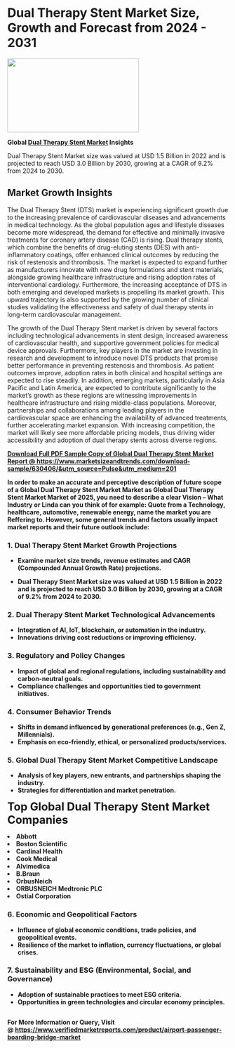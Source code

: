 <H1>Dual Therapy Stent Market Size, Growth and Forecast from 2024 - 2031</H1><img class="aligncenter size-medium wp-image-584254" src="https://thirdeyenews.in/wp-content/uploads/2024/09/Global-Market-Research-300x168.jpeg" alt="" width="300" height="168" /><p><strong>Global&nbsp;<a href="https://www.marketsizeandtrends.com/download-sample/630406/&amp;utm_source=Pulse&amp;utm_medium=201">Dual Therapy Stent Market</a> Insights</strong></p><p>Dual Therapy Stent Market size was valued at USD 1.5 Billion in 2022 and is projected to reach USD 3.0 Billion by 2030, growing at a CAGR of 9.2% from 2024 to 2030.</p><p><h2>Market Growth Insights</h2> <p>The Dual Therapy Stent (DTS) market is experiencing significant growth due to the increasing prevalence of cardiovascular diseases and advancements in medical technology. As the global population ages and lifestyle diseases become more widespread, the demand for effective and minimally invasive treatments for coronary artery disease (CAD) is rising. Dual therapy stents, which combine the benefits of drug-eluting stents (DES) with anti-inflammatory coatings, offer enhanced clinical outcomes by reducing the risk of restenosis and thrombosis. The market is expected to expand further as manufacturers innovate with new drug formulations and stent materials, alongside growing healthcare infrastructure and rising adoption rates of interventional cardiology. Furthermore, the increasing acceptance of DTS in both emerging and developed markets is propelling its market growth. This upward trajectory is also supported by the growing number of clinical studies validating the effectiveness and safety of dual therapy stents in long-term cardiovascular management.</p> <p><strong><a href="download-sample-link"></a></strong></p> <p>The growth of the Dual Therapy Stent market is driven by several factors including technological advancements in stent design, increased awareness of cardiovascular health, and supportive government policies for medical device approvals. Furthermore, key players in the market are investing in research and development to introduce novel DTS products that promise better performance in preventing restenosis and thrombosis. As patient outcomes improve, adoption rates in both clinical and hospital settings are expected to rise steadily. In addition, emerging markets, particularly in Asia Pacific and Latin America, are expected to contribute significantly to the market’s growth as these regions are witnessing improvements in healthcare infrastructure and rising middle-class populations. Moreover, partnerships and collaborations among leading players in the cardiovascular space are enhancing the availability of advanced treatments, further accelerating market expansion. With increasing competition, the market will likely see more affordable pricing models, thus driving wider accessibility and adoption of dual therapy stents across diverse regions.</p> <p><strong><a href="get-more-link"></p><p><span class=""><strong>Download Full PDF Sample Copy of Global Dual Therapy Stent Market Report</strong> @ <a href="https://www.marketsizeandtrends.com/download-sample/630406/&amp;utm_source=Pulse&amp;utm_medium=201" target="_blank">https://www.marketsizeandtrends.com/download-sample/630406/&amp;utm_source=Pulse&amp;utm_medium=201</a></span></p><p>In order to make an accurate and perceptive description of future scope of a Global&nbsp;Dual Therapy Stent Market Market as Global&nbsp;Dual Therapy Stent Market Market of 2025, you need to describe a clear Vision &ndash; What Industry or Linda can you think of for example: Quote from a Technology, healthcare, automotive, renewable energy, name the market you are Reffering to. However, some general trends and factors usually impact market reports and their future outlook include:</p><h3>1.&nbsp;<strong>Dual Therapy Stent Market Growth Projections</strong></h3><ul><li>Examine market size trends, revenue estimates and CAGR (Compounded Annual Growth Rate) projections.</li><li><p>Dual Therapy Stent Market size was valued at USD 1.5 Billion in 2022 and is projected to reach USD 3.0 Billion by 2030, growing at a CAGR of 9.2% from 2024 to 2030.</p></li></ul><h3>2.&nbsp;<strong>Dual Therapy Stent Market Technological Advancements</strong></h3><ul><li>Integration of AI, IoT, blockchain, or automation in the industry.</li><li>Innovations driving cost reductions or improving efficiency.</li></ul><h3>3.&nbsp;<strong>Regulatory and Policy Changes</strong></h3><ul><li>Impact of global and regional regulations, including sustainability and carbon-neutral goals.</li><li>Compliance challenges and opportunities tied to government initiatives.</li></ul><h3>4.&nbsp;<strong>Consumer Behavior Trends</strong></h3><ul><li>Shifts in demand influenced by generational preferences (e.g., Gen Z, Millennials).</li><li>Emphasis on eco-friendly, ethical, or personalized products/services.</li></ul><h3>5.&nbsp;<strong>Global Dual Therapy Stent Market Competitive Landscape</strong></h3><ul><li>Analysis of key players, new entrants, and partnerships shaping the industry.</li><li>Strategies for differentiation and market penetration.</li></ul><p data-pm-slice="1 1 []"><span style="color: inherit; font-family: inherit; font-size: 25px;">Top Global Dual Therapy Stent Market Companies</span></p><div class="" data-test-id=""><p><li>Abbott</li><li> Boston Scientific</li><li> Cardinal Health</li><li> Cook Medical</li><li> Alvimedica</li><li> B.Braun</li><li> OrbusNeich</li><li> ORBUSNEICH Medtronic PLC</li><li> Ostial Corporation</li></p></div><h3>6.&nbsp;<strong>Economic and Geopolitical Factors</strong></h3><ul><li>Influence of global economic conditions, trade policies, and geopolitical events.</li><li>Resilience of the market to inflation, currency fluctuations, or global crises.</li></ul><h3>7.&nbsp;<strong>Sustainability and ESG (Environmental, Social, and Governance)</strong></h3><ul><li>Adoption of sustainable practices to meet ESG criteria.</li><li>Opportunities in green technologies and circular economy principles.</li></ul><h2><strong style="font-size: 14px;">For More Information or Query, Visit @&nbsp;</strong><a style="background-color: #ffffff; font-size: 14px;" href="https://www.marketsizeandtrends.com/report/dual-therapy-stent-market/" target="_blank">https://www.verifiedmarketreports.com/product/airport-passenger-boarding-bridge-market</a></h2>
